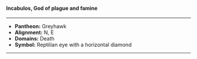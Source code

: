 #### Incabulos, God of plague and famine
___

- **Pantheon:** Greyhawk
- **Alignment:** N, E
- **Domains:** Death
- **Symbol:** Reptilian eye with a horizontal diamond
___
